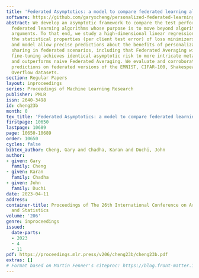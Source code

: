 ```yaml
---
title: 'Federated Asymptotics: a model to compare federated learning algorithms'
software: https://github.com/garyxcheng/personalized-federated-learning
abstract: We develop an asymptotic framework to compare the test performance of (personalized)
  federated learning algorithms whose purpose is to move beyond algorithmic convergence
  arguments. To that end, we study a high-dimensional linear regression model to elucidate
  the statistical properties (per client test error) of loss minimizers. Our techniques
  and model allow precise predictions about the benefits of personalization and information
  sharing in federated scenarios, including that Federated Averaging with simple client
  fine-tuning achieves identical asymptotic risk to more intricate meta-learning approaches
  and outperforms naive Federated Averaging. We evaluate and corroborate these theoretical
  predictions on federated versions of the EMNIST, CIFAR-100, Shakespeare, and Stack
  Overflow datasets.
section: Regular Papers
layout: inproceedings
series: Proceedings of Machine Learning Research
publisher: PMLR
issn: 2640-3498
id: cheng23b
month: 0
tex_title: 'Federated Asymptotics: a model to compare federated learning algorithms'
firstpage: 10650
lastpage: 10689
page: 10650-10689
order: 10650
cycles: false
bibtex_author: Cheng, Gary and Chadha, Karan and Duchi, John
author:
- given: Gary
  family: Cheng
- given: Karan
  family: Chadha
- given: John
  family: Duchi
date: 2023-04-11
address:
container-title: Proceedings of The 26th International Conference on Artificial Intelligence
  and Statistics
volume: '206'
genre: inproceedings
issued:
  date-parts:
  - 2023
  - 4
  - 11
pdf: https://proceedings.mlr.press/v206/cheng23b/cheng23b.pdf
extras: []
# Format based on Martin Fenner's citeproc: https://blog.front-matter.io/posts/citeproc-yaml-for-bibliographies/
---
```


